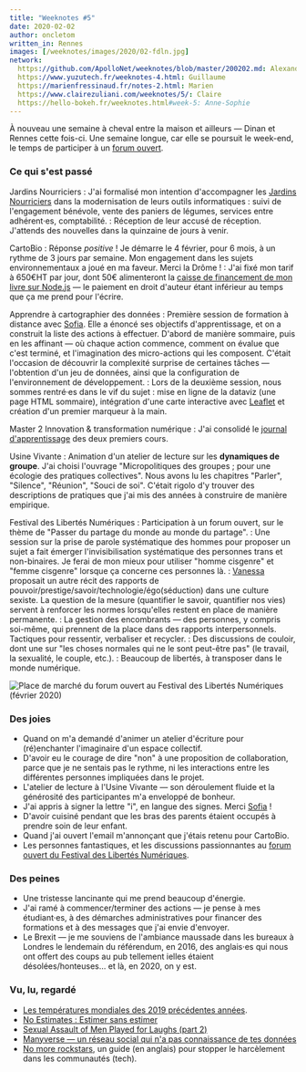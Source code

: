 ```yaml
---
title: "Weeknotes #5"
date: 2020-02-02
author: oncletom
written_in: Rennes
images: [/weeknotes/images/2020/02-fdln.jpg]
network:
  https://github.com/ApolloNet/weeknotes/blob/master/200202.md: Alexandre
  https://www.yuzutech.fr/weeknotes-4.html: Guillaume
  https://marienfressinaud.fr/notes-2.html: Marien
  https://www.clairezuliani.com/weeknotes/5/: Claire
  https://hello-bokeh.fr/weeknotes.html#week-5: Anne-Sophie
---
```


À nouveau une semaine à cheval entre la maison et ailleurs — Dinan et Rennes cette fois-ci.
Une semaine longue, car elle se poursuit le week-end, le temps de participer
à un [forum ouvert](https://fr.wikipedia.org/wiki/M%C3%A9thodologie_Forum_Ouvert).

<!--more-->

### Ce qui s'est passé

Jardins Nourriciers
: J'ai formalisé mon intention d'accompagner les [Jardins Nourriciers] dans la modernisation
  de leurs outils informatiques : suivi de l'engagement bénévole, vente des paniers de légumes,
  services entre adhérent·es, comptabilité.
: Réception de leur accusé de réception.
  J'attends des nouvelles dans la quinzaine de jours à venir.


CartoBio
: Réponse _positive_ !
  Je démarre le 4 février, pour 6 mois, à un rythme de 3 jours par semaine.
  Mon engagement dans les sujets environnementaux a joué en ma faveur.
  Merci la Drôme !
: J'ai fixé mon tarif à 650€HT par jour, dont 50€ alimenteront
  la [caisse de financement de mon livre sur Node.js][opencollective] —
  le paiement en droit d'auteur étant inférieur au temps que ça me prend pour l'écrire.


Apprendre à cartographier des données
: Première session de formation à distance avec [Sofia].
  Elle a énoncé ses objectifs d'apprentissage, et on a construit la liste
  des actions à effectuer. D'abord de manière sommaire, puis en les affinant — où chaque action commence,
  comment on évalue que c'est terminé, et l'imagination des micro-actions qui les composent.
  C'était l'occasion de découvrir la complexité surprise de certaines tâches — l'obtention d'un jeu de données,
  ainsi que la configuration de l'environnement de développement.
: Lors de la deuxième session, nous sommes rentré·es dans le vif du sujet :
  mise en ligne de la dataviz (une page HTML sommaire), intégration d'une carte interactive avec [Leaflet](https://leafletjs.com/)
  et création d'un premier marqueur à la main.

Master 2 Innovation & transformation numérique
: J'ai consolidé le [journal d'apprentissage](https://github.com/oncletom/m2-min-2019/blob/master/JOURNAL.md)
  des deux premiers cours.


Usine Vivante<a id="usine-vivante"></a>
: Animation d'un atelier de lecture sur les **dynamiques de groupe**.
  J'ai choisi l'ouvrage "Micropolitiques des groupes ; pour une écologie des pratiques collectives".
  Nous avons lu les chapitres "Parler", "Silence", "Réunion", "Souci de soi".
  C'était rigolo d'y trouver des descriptions de pratiques que
  j'ai mis des années à construire de manière empirique.

Festival des Libertés Numériques
: Participation à un forum ouvert, sur le thème de "Passer du partage du monde au monde du partage".
: Une session sur la prise de parole systématique des hommes pour proposer un sujet
  a fait émerger l'invisibilisation systématique des personnes trans et non-binaires.
  Je ferai de mon mieux pour utiliser "homme cisgenre" et "femme cisgenre" lorsque ça concerne ces personnes là.
: [Vanessa](https://pointpointpoint.org/) proposait un autre récit des rapports
  de pouvoir/prestige/savoir/technologie/égo(séduction) dans une culture sexiste.
  La question de la mesure (quantifier le savoir, quantifier nos vies) servent à renforcer les normes lorsqu'elles
  restent en place de manière permanente.
: La gestion des encombrants — des personnes, y compris soi-même, qui prennent
  de la place dans des rapports interpersonnels. Tactiques pour ressentir, verbaliser et recycler.
: Des discussions de couloir, dont une sur "les choses normales qui ne le sont peut-être pas" (le travail, la sexualité, le couple, etc.).
: Beaucoup de libertés, à transposer dans le monde numérique.

![](/weeknotes/images/2020/02-fdln.jpg "Place de marché du forum ouvert au Festival des Libertés Numériques (février 2020)")


### Des joies

- Quand on m'a demandé d'animer un atelier d'écriture pour
  (ré)enchanter l'imaginaire d'un espace collectif.
- D'avoir eu le courage de dire "non" à une proposition de collaboration,
  parce que je ne sentais pas le rythme, ni les interactions entre les différentes
  personnes impliquées dans le projet.
- L'atelier de lecture à l'Usine Vivante — son déroulement fluide et la générosité des participantes m'a enveloppé de bonheur.
- J'ai appris à signer la lettre "i", en langue des signes. Merci [Sofia] !
- D'avoir cuisiné pendant que les bras des parents étaient occupés
  à prendre soin de leur enfant.
- Quand j'ai ouvert l'email m'annonçant que j'étais retenu pour CartoBio.
- Les personnes fantastiques, et les discussions passionnantes au [forum ouvert du Festival des Libertés Numériques](https://fdln.insa-rennes.fr/region-de-rennes/echanges-atelier-forum-ouvert-comment-passer-du-partage-du-monde-au-monde-du-partage/).


### Des peines

- Une tristesse lancinante qui me prend beaucoup d'énergie.
- J'ai ramé à commencer/terminer des actions — je pense à mes étudiant·es,
  à des démarches administratives pour financer des formations et à des
  messages que j'ai envie d'envoyer.
- Le Brexit — je me souviens de l'ambiance maussade dans les bureaux à Londres
  le lendemain du référendum, en 2016, des anglais·es qui nous ont offert des coups
  au pub tellement ielles étaient désolées/honteuses… et là, en 2020, on y est.


### Vu, lu, regardé

- [Les températures mondiales des 2019 précédentes années](https://www.climate-lab-book.ac.uk/2020/2019-years/).
- [No Estimates : Estimer sans estimer](http://videos.ncrafts.io/video/167699026)
- [Sexual Assault of Men Played for Laughs (part 2)](https://youtu.be/9nheskbsU5g)
- [Manyverse — un réseau social qui n'a pas connaissance de tes données](https://www.manyver.se)
- [No more rockstars](https://hypatia.ca/2016/06/21/no-more-rock-stars/), un guide (en anglais) pour stopper le harcèlement dans les communautés (tech).

[détour.studio]: /
[opencollective]: https://opencollective.com/nodebook
[Sofia]: https://twitter.com/sofiaboulaarab
[Noémie]: https://noemiegirard.co
[fdln-budget]: https://fdln.insa-rennes.fr/region-de-rennes/atelier-liberons-le-budget-de-notre-commune/
[Jardins Nourriciers]: https://www.lesjardinsnourriciers.com/
[Marien]: https://www.marienfressinaud.fr/
